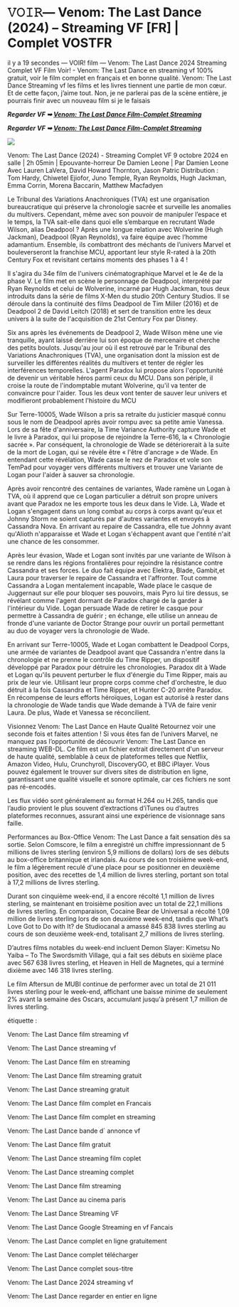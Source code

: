 # 𝚅𝙾𝙸𝚁— Venom: The Last Dance (2024) – Streaming VF [FR] | Complet VOSTFR

il y a 19 secondes — VOIR! film — Venom: The Last Dance 2024 Streaming Complet VF Film Voir! - Venom: The Last Dance en streaming vf 100% gratuit, voir le film complet en français et en bonne qualité. Venom: The Last Dance Streaming vf les films et les livres tiennent une partie de mon cœur. Et de cette façon, j’aime tout. Non, je ne parlerai pas de la scène entière, je pourrais finir avec un nouveau film si je le faisais

<p><b><I>Regarder VF ➥ <a href="https://dmovie.fun/fr/movie/912649/venom-the-last-danceend-git" rel="noopener">Venom: The Last Dance Film-Complet Streaming</a></I></b></p>

<p><b><I>Regarder VF ➥ <a href="https://dmovie.fun/fr/movie/912649/venom-the-last-danceend-git" rel="noopener">Venom: The Last Dance Film-Complet Streaming</a></I></b></p>

<p dir="auto"><a href="https://dmovie.fun/fr/movie/912649/venom-the-last-danceend-git" title="PLAYNOW" rel="nofollow"><img src="https://i.imgur.com/jhNGoEt.gif" style="max-width: 100%;"></a></p>

Venom: The Last Dance (2024) - Streaming Complet VF
9 octobre 2024 en salle | 2h 05min | Epouvante-horreur
De Damien Leone | Par Damien Leone
Avec Lauren LaVera, David Howard Thornton, Jason Patric
Distribution : Tom Hardy, Chiwetel Ejiofor, Juno Temple, Ryan Reynolds, Hugh Jackman, Emma Corrin, Morena Baccarin, Matthew Macfadyen

Le Tribunal des Variations Anachroniques (TVA) est une organisation bureaucratique qui préserve la chronologie sacrée et surveille les anomalies du multivers. Cependant, même avec son pouvoir de manipuler l’espace et le temps, la TVA sait-elle dans quoi elle s’embarque en recrutant Wade Wilson, alias Deadpool ? Après une longue relation avec Wolverine (Hugh Jackman), Deadpool (Ryan Reynolds), va faire équipe avec l’homme adamantium. Ensemble, ils combattront des méchants de l’univers Marvel et bouleverseront la franchise MCU, apportant leur style R-rated à la 20th Century Fox et revisitant certains moments des phases 1 à 4 !

Il s'agira du 34e film de l'univers cinématographique Marvel et le 4e de la phase V. Le film met en scène le personnage de Deadpool, interprété par Ryan Reynolds et celui de Wolverine, incarné par Hugh Jackman, tous deux introduits dans la série de films X-Men du studio 20th Century Studios. Il se déroule dans la continuité des films Deadpool de Tim Miller (2016) et de Deadpool 2 de David Leitch (2018) et sert de transition entre les deux univers à la suite de l'acquisition de 21st Century Fox par Disney.

Six ans après les événements de Deadpool 2, Wade Wilson mène une vie tranquille, ayant laissé derrière lui son époque de mercenaire et cherche des petits boulots. Jusqu'au jour où il est retrouvé par le Tribunal des Variations Anachroniques (TVA), une organisation dont la mission est de surveiller les différentes réalités du multivers et tenter de régler les interférences temporelles. L'agent Paradox lui propose alors l'opportunité de devenir un véritable héros parmi ceux du MCU. Dans son périple, il croise la route de l'indomptable mutant Wolverine, qu'il va tenter de convaincre pour l'aider. Tous les deux vont tenter de sauver leur univers et modifieront probablement l'histoire du MCU

Sur Terre-10005, Wade Wilson a pris sa retraite du justicier masqué connu sous le nom de Deadpool après avoir rompu avec sa petite amie Vanessa. Lors de sa fête d'anniversaire, la Time Variance Authority capture Wade et le livre à Paradox, qui lui propose de rejoindre la Terre-616, la « Chronologie sacrée ». Par conséquent, la chronologie de Wade se détériorerait à la suite de la mort de Logan, qui se révèle être « l'être d'ancrage » de Wade. En entendant cette révélation, Wade casse le nez de Paradox et vole son TemPad pour voyager vers différents multivers et trouver une Variante de Logan pour l'aider à sauver sa chronologie.

Après avoir rencontré des centaines de variantes, Wade ramène un Logan à TVA, où il apprend que ce Logan particulier a détruit son propre univers avant que Paradox ne les emporte tous les deux dans le Vide. Là, Wade et Logan s'engagent dans un long combat au corps à corps avant qu'eux et Johnny Storm ne soient capturés par d'autres variantes et envoyés à Cassandra Nova. En arrivant au repaire de Cassandra, elle tue Johnny avant qu'Alioth n'apparaisse et Wade et Logan s'échappent avant que l'entité n'ait une chance de les consommer.

Après leur évasion, Wade et Logan sont invités par une variante de Wilson à se rendre dans les régions frontalières pour rejoindre la résistance contre Cassandra et ses forces. Le duo fait équipe avec Elektra, Blade, Gambit,et Laura pour traverser le repaire de Cassandra et l'affronter. Tout comme Cassandra a Logan mentalement incapable, Wade place le casque de Juggernaut sur elle pour bloquer ses pouvoirs, mais Pyro lui tire dessus, se révélant comme l'agent dormant de Paradox chargé de la garder à l'intérieur du Vide. Logan persuade Wade de retirer le casque pour permettre à Cassandra de guérir ; en échange, elle utilise un anneau de fronde d'une variante de Doctor Strange pour ouvrir un portail permettant au duo de voyager vers la chronologie de Wade.

En arrivant sur Terre-10005, Wade et Logan combattent le Deadpool Corps, une armée de variantes de Deadpool avant que Cassandra n'entre dans la chronologie et ne prenne le contrôle du Time Ripper, un dispositif développé par Paradox pour détruire les chronologies. Paradox dit à Wade et Logan qu'ils peuvent perturber le flux d'énergie du Time Ripper, mais au prix de leur vie. Utilisant leur propre corps comme chef d'orchestre, le duo détruit à la fois Cassandra et Time Ripper, et Hunter C-20 arrête Paradox. En récompense de leurs efforts héroïques, Logan est autorisé à rester dans la chronologie de Wade tandis que Wade demande à TVA de faire venir Laura. De plus, Wade et Vanessa se réconcilient.

Visionnez Venom: The Last Dance en Haute Qualité
Retournez voir une seconde fois et faites attention ! Si vous êtes fan de l’univers Marvel, ne manquez pas l’opportunité de découvrir Venom: The Last Dance en streaming WEB-DL. Ce film est un fichier extrait directement d'un serveur de haute qualité, semblable à ceux de plateformes telles que Netflix, Amazon Video, Hulu, Crunchyroll, DiscoveryGO, et BBC iPlayer. Vous pouvez également le trouver sur divers sites de distribution en ligne, garantissant une qualité visuelle et sonore optimale, car ces fichiers ne sont pas ré-encodés.

Les flux vidéo sont généralement au format H.264 ou H.265, tandis que l’audio provient le plus souvent d’extractions d’iTunes ou d’autres plateformes reconnues, assurant ainsi une expérience de visionnage sans faille.

Performances au Box-Office
Venom: The Last Dance a fait sensation dès sa sortie. Selon Comscore, le film a enregistré un chiffre impressionnant de 5 millions de livres sterling (environ 5,9 millions de dollars) lors de ses débuts au box-office britannique et irlandais. Au cours de son troisième week-end, le film a légèrement reculé d'une place pour se positionner en deuxième position, avec des recettes de 1,4 million de livres sterling, portant son total à 17,2 millions de livres sterling.

Durant son cinquième week-end, il a encore récolté 1,1 million de livres sterling, se maintenant en troisième position avec un total de 22,1 millions de livres sterling. En comparaison, Cocaine Bear de Universal a récolté 1,09 million de livres sterling lors de son deuxième week-end, tandis que What’s Love Got to Do with It? de Studiocanal a amassé 845 838 livres sterling au cours de son deuxième week-end, totalisant 2,7 millions de livres sterling.

D’autres films notables du week-end incluent Demon Slayer: Kimetsu No Yaiba – To The Swordsmith Village, qui a fait ses débuts en sixième place avec 567 638 livres sterling, et Heaven in Hell de Magnetes, qui a terminé dixième avec 146 318 livres sterling.

Le film Aftersun de MUBI continue de performer avec un total de 21 011 livres sterling pour le week-end, affichant une baisse minime de seulement 2% avant la semaine des Oscars, accumulant jusqu'à présent 1,7 million de livres sterling.

étiquette :

Venom: The Last Dance film streaming vf

Venom: The Last Dance streaming vf

Venom: The Last Dance film en streaming

Venom: The Last Dance film streaming gratuit

Venom: The Last Dance streaming gratuit

Venom: The Last Dance film complet en Francais

Venom: The Last Dance film complet en streaming

Venom: The Last Dance bande d` annonce vf

Venom: The Last Dance film gratuit

Venom: The Last Dance streaming film coplet

Venom: The Last Dance streaming complet

Venom: The Last Dance film streaming

Venom: The Last Dance au cinema paris

Venom: The Last Dance Streaming VF

Venom: The Last Dance Google Streaming en vf Fancais

Venom: The Last Dance complet en ligne gratuitement

Venom: The Last Dance complet télécharger

Venom: The Last Dance complet sous-titre

Venom: The Last Dance 2024 streaming vf

Venom: The Last Dance regarder en entier en ligne
